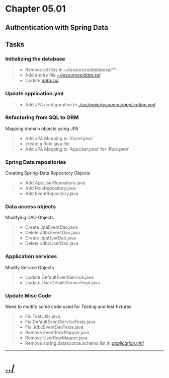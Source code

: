 # Chapter 05.01
## Authentication with Spring Data

## Tasks

### Initializing the database

>* Remove all files in *~/resources/database/***
>* Add empty file *[~/resources/data.sql](./src/main/resources/data.sql)*
>* Update *[data.sql](./src/main/resources/data.sql)*

### Update application.yml

>* Add JPA configuration to *[./src/main/resources/application.yml](./src/main/resources/application.yml)*

### Refactoring from SQL to ORM

Mapping domain objects using JPA

>* Add JPA Mapping to *'Event.java'*
>* create a Role.java file
>* Add JPA Mapping to *'AppUser.java'* for *'Role.java'*

### Spring Data repositories
Creating Spring-Data Repository Objects

>* Add AppUserRepository.java
>* Add RoleRepository.java
>* Add EventRepository.java

### Data access objects
Modifying DAO Objects

>* Create JpaEventDao.java
>* Delete JdbcEventDao.java
>* Create JpaUserDao.java
>* Delete JdbcUserDao.java

### Application services
Modify Service Objects

>* Update DefaultEventService.java
>* Update UserDetailsServiceImpl.java

### Update Misc Code
Need to modify some code used for Testing and test fixtures

>* Fix TestUtils.java
>* Fix DefaultEventServiceTests.java
>* Fix JdbcEventDaoTests.java
>* Remove EventRowMapper.java
>* Remove UserRowMapper.java
>* Remove spring.datasource.schema list in *[application.yml](./src/main/resources/application.yml)*


---

# [../](../)
